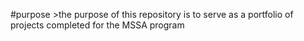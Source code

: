 #purpose
    >the purpose of this repository is to serve as a portfolio of projects completed for the MSSA program
